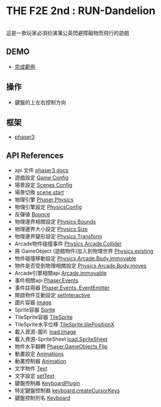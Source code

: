 # THE F2E 2nd : RUN-Dandelion

<img src="./assets/01.gif" alt="">

這是一款玩家必須扮演蒲公英閃避障礙物而飛行的遊戲

## DEMO
 - [完成範例](https://mikecheng1208.github.io/THE-F2E-2nd-RUN-Dandelion/)

## 操作
 - 鍵盤的上左右控制方向

## 框架
 - [phaser3](https://phaser.io/)

## API References
 - api 文件 [phaser3 docs](https://photonstorm.github.io/phaser3-docs/)
 - 遊戲設定 [Game Config](https://photonstorm.github.io/phaser3-docs/Phaser.Types.Core.html#.GameConfig)
 - 場景設定 [Scenes Config](https://photonstorm.github.io/phaser3-docs/Phaser.Types.Scenes.html)
 - 場景切換 [scene.start](https://photonstorm.github.io/phaser3-docs/Phaser.Scenes.ScenePlugin.html#start__anchor)
 - 物理引擎 [Phaser.Physics](https://photonstorm.github.io/phaser3-docs/Phaser.Physics.Arcade.html)
 - 物理引擎設定 [PhysicsConfig](https://photonstorm.github.io/phaser3-docs/Phaser.Types.Core.html#.PhysicsConfig)
 - 反彈値 [Bounce](https://photonstorm.github.io/phaser3-docs/Phaser.Physics.Arcade.Components.Bounce.html)
 - 物理邊界相關設定 [Physics Bounds](https://photonstorm.github.io/phaser3-docs/Phaser.Physics.Arcade.Components.Bounce.html)
 - 物理邊界大小設定 [Physics Size](https://photonstorm.github.io/phaser3-docs/Phaser.Physics.Arcade.Components.Size.html)
 - 物理邊界變形設定 [Physics Transform](https://photonstorm.github.io/phaser3-docs/Phaser.Physics.Matter.Components.Transform.html#setScale__anchor)
 - Arcade物件碰撞事件 [Physics Arcade.Collider](https://photonstorm.github.io/phaser3-docs/Phaser.Physics.Arcade.Collider.html)
 - 將 GameObject (遊戲物件)加入到物理世界 [Physics existing](https://photonstorm.github.io/phaser3-docs/Phaser.Physics.Arcade.Factory.html#existing__anchor)
 - 物件碰撞移動設定 [Physics Arcade.Body.immovable](https://photonstorm.github.io/phaser3-docs/Phaser.Physics.Arcade.Body.html#immovable__anchor)
 - 物件是否受到物理相關設定 [Physics Arcade.Body.moves](https://photonstorm.github.io/phaser3-docs/Phaser.Physics.Arcade.Body.html#moves__anchor)
 - Arcade引擎相關api [Arcade.immovable](https://photonstorm.github.io/phaser3-docs/Phaser.Physics.Arcade.Body.html#immovable__anchor)
 - 事件相關api [Phaser.Events](https://photonstorm.github.io/phaser3-docs/Phaser.Input.Events.html)
 - 事件註冊器 [Phaser.Events. EventEmitter](https://photonstorm.github.io/phaser3-docs/Phaser.Events.EventEmitter.html)
 - 開啟物件互動設定 [setInteractive](https://photonstorm.github.io/phaser3-docs/Phaser.GameObjects.GameObject.html#setInteractive)
 - 圖片容器 [image](https://photonstorm.github.io/phaser3-docs/Phaser.GameObjects.Image.html)
 - Sprite容器 [Sprite](https://photonstorm.github.io/phaser3-docs/Phaser.GameObjects.Sprite.html)
 - TileSprite容器 [TileSprite](https://photonstorm.github.io/phaser3-docs/Phaser.GameObjects.TileSprite.html)
 - TileSprite水平位移 [TileSprite.tilePositionX ](https://photonstorm.github.io/phaser3-docs/Phaser.GameObjects.TileSprite.html#tilePositionX__anchor)
 - 載入資源-圖片 [load.Image](https://photonstorm.github.io/phaser3-docs/Phaser.Loader.FileTypes.ImageFile.html)
 - 載入資源-SpriteSheet [load.SpriteSheet](https://photonstorm.github.io/phaser3-docs/Phaser.Loader.FileTypes.SpriteSheetFile.html)
 - 物件水平翻轉 [Phaser.GameObjects Flip](https://photonstorm.github.io/phaser3-docs/Phaser.GameObjects.Components.Flip.html)
 - 動畫設定 [Animations](https://photonstorm.github.io/phaser3-docs/Phaser.Types.Animations.html)
 - 動畫控制器 [Animation](https://photonstorm.github.io/phaser3-docs/Phaser.GameObjects.Components.Animation.html)
 - 文字物件 [Text](https://photonstorm.github.io/phaser3-docs/Phaser.GameObjects.Text.html)
 - 文字設定 [setText](https://photonstorm.github.io/phaser3-docs/Phaser.GameObjects.Text.html#setText__anchor)
 - 鍵盤控制器 [KeyboardPlugin](https://photonstorm.github.io/phaser3-docs/Phaser.Input.Keyboard.KeyboardPlugin.html)
 - 特定鍵盤控制器 [keyboard.createCursorKeys](https://photonstorm.github.io/phaser3-docs/Phaser.Input.Keyboard.KeyboardPlugin.html#createCursorKeys__anchor)
 - 鍵盤控制別名 [Keyboard](https://photonstorm.github.io/phaser3-docs/Phaser.Types.Input.Keyboard.html)